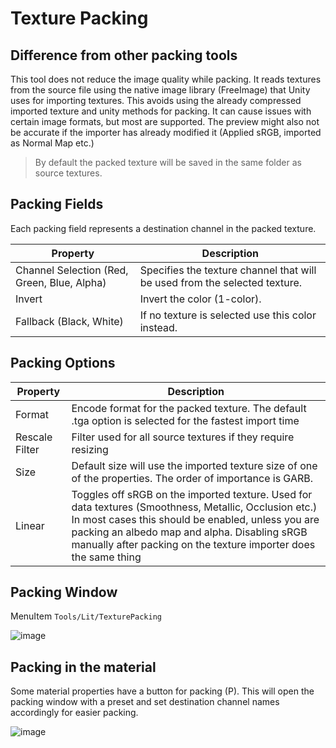# Texture Packing

## Difference from other packing tools
This tool does not reduce the image quality while packing. It reads textures from the source file using the native image library (FreeImage) that Unity uses for importing textures. This avoids using the already compressed imported texture and unity methods for packing. It can cause issues with certain image formats, but most are supported. The preview might also not be accurate if the importer has already modified it (Applied sRGB, imported as Normal Map etc.)

> By default the packed texture will be saved in the same folder as source textures.

## Packing Fields
Each packing field represents a destination channel in the packed texture.

| Property | Description |
| - | - |
|Channel Selection (Red, Green, Blue, Alpha) | Specifies the texture channel that will be used from the selected texture. |
| Invert | Invert the color (1-color). |
| Fallback (Black, White) | If no texture is selected use this color instead. |

## Packing Options

| Property | Description |
| - | - |
|Format|Encode format for the packed texture. The default .tga option is selected for the fastest import time|
|Rescale Filter| Filter used for all source textures if they require resizing|
|Size|Default size will use the imported texture size of one of the properties. The order of importance is GARB.
|Linear | Toggles off sRGB on the imported texture. Used for data textures (Smoothness, Metallic, Occlusion etc.) In most cases this should be enabled, unless you are packing an albedo map and alpha. Disabling sRGB manually after packing on the texture importer does the same thing

## Packing Window

MenuItem `Tools/Lit/TexturePacking`

![image](https://i.imgur.com/Rc1e8qM.png)

## Packing in the material

Some material properties have a button for packing (P). This will open the packing window with a preset and set destination channel names accordingly for easier packing.

![image](https://i.imgur.com/uGTb1Io.png)



